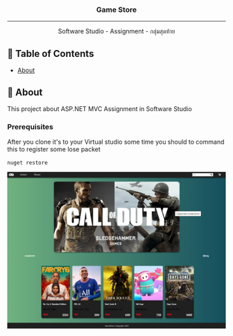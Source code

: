 

<h3 align="center">Game Store</h3>


---

<p align="center"> Software Studio - Assignment - กลุ่มสุดท้าย
    <br> 
</p>

## 📝 Table of Contents

- [About](#about)

## 🧐 About <a name = "about"></a>

This project about ASP.NET MVC Assignment in Software Studio


### Prerequisites

After you clone it's to your Virtual studio some time you should to command this to register some lose packet

```
nuget restore
```

<p align="center">
  <a href="" rel="noopener">
 <img src="screenshot.jpg?raw=true" alt="Project logo"></a>
</p>

 

